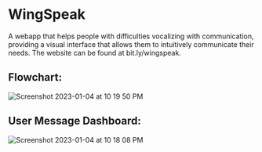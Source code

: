 # WingSpeak
A webapp that helps people with difficulties vocalizing with communication, providing a visual interface that allows them to intuitively communicate their needs.  The website can be found at bit.ly/wingspeak.

## Flowchart:
![Screenshot 2023-01-04 at 10 19 50 PM](https://user-images.githubusercontent.com/102745665/210694169-f11b0e3b-3a24-442e-b465-f27e44d93711.png)

## User Message Dashboard:
![Screenshot 2023-01-04 at 10 18 08 PM](https://user-images.githubusercontent.com/102745665/210693978-5bd220cb-a5b5-41cd-99f9-46bb919572bd.png)
